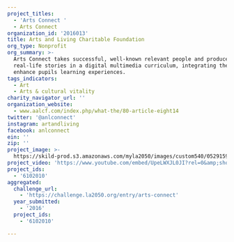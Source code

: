 ```yaml
---
project_titles:
  - 'Arts Connect '
  - Arts Connect
organization_id: '2016013'
title: Arts and Living Charitable Foundation
org_type: Nonprofit
org_summary: >-
  Arts Connect takes successful, well-known relevant people and produces their
  real-life stories in a digital multimedia curriculum, integrating the arts to
  enhance pupils learning experiences.
tags_indicators:
  - Art
  - Arts & cultural vitality
charity_navigator_url: ''
organization_website:
  - www.aalcf.com/index.php/what-the/80-article-eight14
twitter: '@anlconnect'
instagram: artandliving
facebook: anlconnect
ein: ''
zip: ''
project_image: >-
  https://skild-prod.s3.amazonaws.com/myla2050/images/custom540/0529159945741-team91.png
project_video: 'https://www.youtube.com/embed/UpeLWXJL0JI?rel=0&amp;showinfo=0'
project_ids:
  - '6102010'
aggregated:
  challenge_url:
    - 'https://challenge.la2050.org/entry/arts-connect'
  year_submitted:
    - '2016'
  project_ids:
    - '6102010'

---
```

